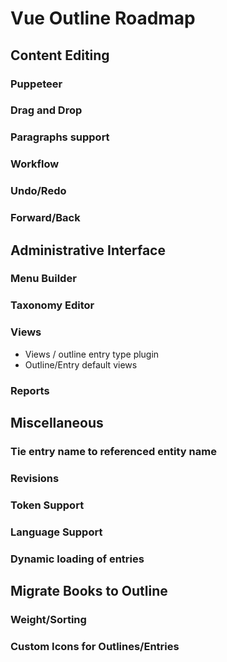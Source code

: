 # Vue Outline Roadmap

## Content Editing

### Puppeteer

### Drag and Drop

### Paragraphs support

### Workflow

### Undo/Redo

### Forward/Back

## Administrative Interface

### Menu Builder

### Taxonomy Editor

### Views

- Views / outline entry type plugin
- Outline/Entry default views

### Reports

## Miscellaneous

### Tie entry name to referenced entity name

### Revisions

### Token Support

### Language Support

### Dynamic loading of entries

## Migrate Books to Outline

### Weight/Sorting

### Custom Icons for Outlines/Entries
